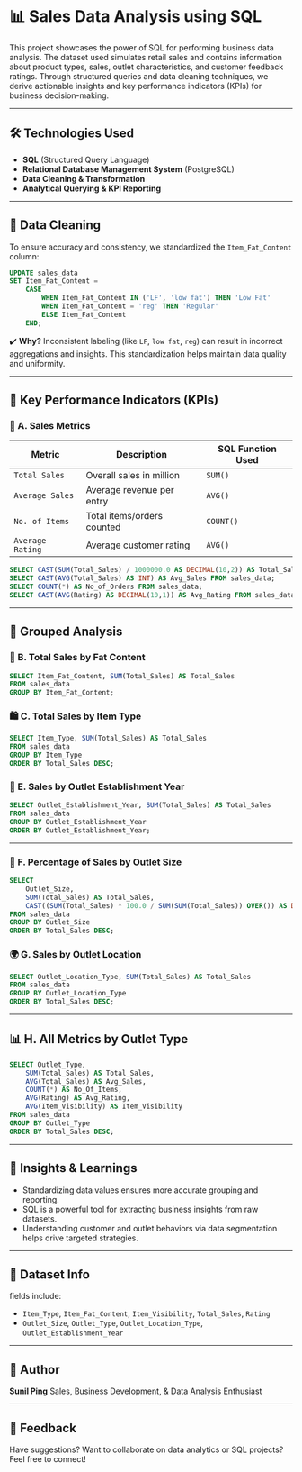 # 📊 Sales Data Analysis using SQL

This project showcases the power of SQL for performing business data analysis. The dataset used simulates retail sales and contains information about product types, sales, outlet characteristics, and customer feedback ratings. Through structured queries and data cleaning techniques, we derive actionable insights and key performance indicators (KPIs) for business decision-making.

---

## 🛠️ Technologies Used

* **SQL** (Structured Query Language)
* **Relational Database Management System** (PostgreSQL)
* **Data Cleaning & Transformation**
* **Analytical Querying & KPI Reporting**

---

## 🧹 Data Cleaning

To ensure accuracy and consistency, we standardized the `Item_Fat_Content` column:

```sql
UPDATE sales_data
SET Item_Fat_Content = 
    CASE 
        WHEN Item_Fat_Content IN ('LF', 'low fat') THEN 'Low Fat'
        WHEN Item_Fat_Content = 'reg' THEN 'Regular'
        ELSE Item_Fat_Content
    END;
```

✔️ **Why?**
Inconsistent labeling (like `LF`, `low fat`, `reg`) can result in incorrect aggregations and insights. This standardization helps maintain data quality and uniformity.

---

## 📌 Key Performance Indicators (KPIs)

### 🔢 A. Sales Metrics

| Metric           | Description                | SQL Function Used |
| ---------------- | -------------------------- | ----------------- |
| `Total Sales`    | Overall sales in million   | `SUM()`           |
| `Average Sales`  | Average revenue per entry  | `AVG()`           |
| `No. of Items`   | Total items/orders counted | `COUNT()`         |
| `Average Rating` | Average customer rating    | `AVG()`           |

```sql
SELECT CAST(SUM(Total_Sales) / 1000000.0 AS DECIMAL(10,2)) AS Total_Sales_Million FROM sales_data;
SELECT CAST(AVG(Total_Sales) AS INT) AS Avg_Sales FROM sales_data;
SELECT COUNT(*) AS No_of_Orders FROM sales_data;
SELECT CAST(AVG(Rating) AS DECIMAL(10,1)) AS Avg_Rating FROM sales_data;
```

---

## 📂 Grouped Analysis

### 🍔 B. Total Sales by Fat Content

```sql
SELECT Item_Fat_Content, SUM(Total_Sales) AS Total_Sales
FROM sales_data
GROUP BY Item_Fat_Content;
```

### 🛍️ C. Total Sales by Item Type

```sql
SELECT Item_Type, SUM(Total_Sales) AS Total_Sales
FROM sales_data
GROUP BY Item_Type
ORDER BY Total_Sales DESC;
```

### 🏢 E. Sales by Outlet Establishment Year

```sql
SELECT Outlet_Establishment_Year, SUM(Total_Sales) AS Total_Sales
FROM sales_data
GROUP BY Outlet_Establishment_Year
ORDER BY Outlet_Establishment_Year;
```

---

### 🏪 F. Percentage of Sales by Outlet Size

```sql
SELECT 
    Outlet_Size, 
    SUM(Total_Sales) AS Total_Sales,
    CAST((SUM(Total_Sales) * 100.0 / SUM(SUM(Total_Sales)) OVER()) AS DECIMAL(10,2)) AS Sales_Percentage
FROM sales_data
GROUP BY Outlet_Size
ORDER BY Total_Sales DESC;
```

### 🌍 G. Sales by Outlet Location

```sql
SELECT Outlet_Location_Type, SUM(Total_Sales) AS Total_Sales
FROM sales_data
GROUP BY Outlet_Location_Type
ORDER BY Total_Sales DESC;
```

---

## 📊 H. All Metrics by Outlet Type

```sql
SELECT Outlet_Type, 
    SUM(Total_Sales) AS Total_Sales,
    AVG(Total_Sales) AS Avg_Sales,
    COUNT(*) AS No_Of_Items,
    AVG(Rating) AS Avg_Rating,
    AVG(Item_Visibility) AS Item_Visibility
FROM sales_data
GROUP BY Outlet_Type
ORDER BY Total_Sales DESC;
```

---

## 🎯 Insights & Learnings

* Standardizing data values ensures more accurate grouping and reporting.
* SQL is a powerful tool for extracting business insights from raw datasets.
* Understanding customer and outlet behaviors via data segmentation helps drive targeted strategies.

---


## 📁 Dataset Info

 fields include:

* `Item_Type`, `Item_Fat_Content`, `Item_Visibility`, `Total_Sales`, `Rating`
* `Outlet_Size`, `Outlet_Type`, `Outlet_Location_Type`, `Outlet_Establishment_Year`

---

## 🧠 Author

**Sunil Ping**
Sales, Business Development, & Data Analysis Enthusiast


---

## 💬 Feedback

Have suggestions? Want to collaborate on data analytics or SQL projects? Feel free to connect!

